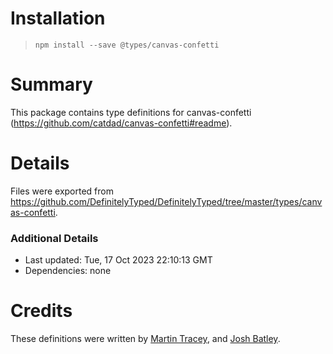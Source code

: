 # Installation
> `npm install --save @types/canvas-confetti`

# Summary
This package contains type definitions for canvas-confetti (https://github.com/catdad/canvas-confetti#readme).

# Details
Files were exported from https://github.com/DefinitelyTyped/DefinitelyTyped/tree/master/types/canvas-confetti.

### Additional Details
 * Last updated: Tue, 17 Oct 2023 22:10:13 GMT
 * Dependencies: none

# Credits
These definitions were written by [Martin Tracey](https://github.com/matracey), and [Josh Batley](https://github.com/joshbatley).
